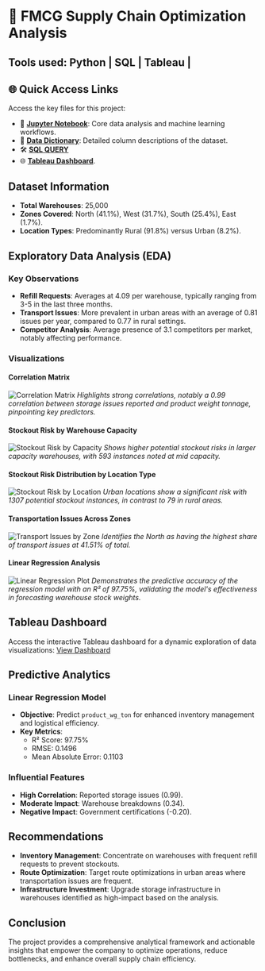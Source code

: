 # 🔄 FMCG Supply Chain Optimization Analysis
##      Tools used: Python | SQL | Tableau |  

## 🌐 Quick Access Links
Access the key files for this project:
- 📓 **[Jupyter Notebook](./fmcg.ipynb)**: Core data analysis and machine learning workflows.
- 📑 **[Data Dictionary](./FMCG_data_dictionary.pdf)**: Detailed column descriptions of the dataset.
- 🛠️ **[SQL QUERY](./cleaned_fmcg_data_sql_query.sql)**
- 🌐 **[Tableau Dashboard](https://public.tableau.com/views/fmcgdashboard/Dashboard3?:language=en-US&publish=yes&:sid=&:redirect=auth&:display_count=n&:origin=viz_share_link)**.

  
## Dataset Information
- **Total Warehouses**: 25,000
- **Zones Covered**: North (41.1%), West (31.7%), South (25.4%), East (1.7%).
- **Location Types**: Predominantly Rural (91.8%) versus Urban (8.2%).

## Exploratory Data Analysis (EDA)
### Key Observations
- **Refill Requests**: Averages at 4.09 per warehouse, typically ranging from 3-5 in the last three months.
- **Transport Issues**: More prevalent in urban areas with an average of 0.81 issues per year, compared to 0.77 in rural settings.
- **Competitor Analysis**: Average presence of 3.1 competitors per market, notably affecting performance.

### Visualizations
#### Correlation Matrix 
![Correlation Matrix](images/[correlation_matrix_heatmap.png](https://github.com/Kalaimanitvr/-Supply-Chain-Optimization-for-a-FMCG-Company/blob/289b55da6640ccf85c7343bd68adaf42a2cf9088/correlation_matrix_heatmap.png))
*Highlights strong correlations, notably a 0.99 correlation between storage issues reported and product weight tonnage, pinpointing key predictors.*

#### Stockout Risk by Warehouse Capacity
![Stockout Risk by Capacity](images/stockout_risk_by_capacity.png)
*Shows higher potential stockout risks in larger capacity warehouses, with 593 instances noted at mid capacity.*

#### Stockout Risk Distribution by Location Type
![Stockout Risk by Location](images/stockout_risk_by_location_type.png)
*Urban locations show a significant risk with 1307 potential stockout instances, in contrast to 79 in rural areas.*

#### Transportation Issues Across Zones
![Transport Issues by Zone](images/stockout_risk_by_zone.png)
*Identifies the North as having the highest share of transport issues at 41.51% of total.*

#### Linear Regression Analysis
![Linear Regression Plot](images/linear_regression_plot.png)
*Demonstrates the predictive accuracy of the regression model with an R² of 97.75%, validating the model's effectiveness in forecasting warehouse stock weights.*

## Tableau Dashboard
Access the interactive Tableau dashboard for a dynamic exploration of data visualizations:
[View Dashboard](https://tableau.public/link/to/dashboard)

## Predictive Analytics
### Linear Regression Model
- **Objective**: Predict `product_wg_ton` for enhanced inventory management and logistical efficiency.
- **Key Metrics**:
  - R² Score: 97.75%
  - RMSE: 0.1496
  - Mean Absolute Error: 0.1103

### Influential Features
- **High Correlation**: Reported storage issues (0.99).
- **Moderate Impact**: Warehouse breakdowns (0.34).
- **Negative Impact**: Government certifications (-0.20).

## Recommendations
- **Inventory Management**: Concentrate on warehouses with frequent refill requests to prevent stockouts.
- **Route Optimization**: Target route optimizations in urban areas where transportation issues are frequent.
- **Infrastructure Investment**: Upgrade storage infrastructure in warehouses identified as high-impact based on the analysis.

## Conclusion
The project provides a comprehensive analytical framework and actionable insights that empower the company to optimize operations, reduce bottlenecks, and enhance overall supply chain efficiency.
